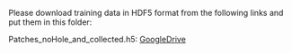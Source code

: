 Please download training data in HDF5 format from the following links and put them in this folder:

Patches_noHole_and_collected.h5: [GoogleDrive](https://drive.google.com/file/d/1PWZb0d8QbmEAuYtJunQ9Z30VPgdU6rdd/view?usp=sharing)

